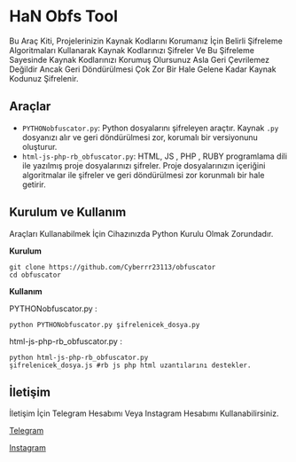 # HaN Obfs Tool

Bu Araç Kiti, Projelerinizin Kaynak Kodlarını Korumanız İçin Belirli Şifreleme Algoritmaları Kullanarak Kaynak Kodlarınızı Şifreler Ve Bu Şifreleme Sayesinde Kaynak Kodlarınızı Korumuş Olursunuz Asla Geri Çevrilemez Değildir Ancak Geri Döndürülmesi Çok Zor Bir Hale Gelene Kadar Kaynak Kodunuz Şifrelenir. 

## Araçlar 

- `PYTHONobfuscator.py`: Python dosyalarını şifreleyen araçtır. Kaynak `.py` dosyanızı alır ve geri döndürülmesi zor, korumalı bir versiyonunu oluşturur.
- `html-js-php-rb_obfuscator.py`: HTML, JS , PHP , RUBY programlama dili ile yazılmış proje dosyalarınızı şifreler. Proje dosyalarınızın içeriğini algoritmalar ile şifreler ve geri döndürülmesi zor korunmalı bir hale getirir.

## Kurulum ve Kullanım 

Araçları Kullanabilmek İçin Cihazınızda Python Kurulu Olmak Zorundadır.


**Kurulum**

```
git clone https://github.com/Cyberrr23113/obfuscator
cd obfuscator
```

**Kullanım**

PYTHONobfuscator.py :
```
python PYTHONobfuscator.py şifrelenicek_dosya.py
```
html-js-php-rb_obfuscator.py :
```
python html-js-php-rb_obfuscator.py
şifrelenicek_dosya.js #rb js php html uzantılarını destekler.
```

## İletişim 
İletişim İçin Telegram Hesabımı Veya Instagram Hesabımı Kullanabilirsiniz.

[Telegram](https://t.me/kdeneonn)

[Instagram](https://instagram.com/uxspai)
